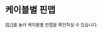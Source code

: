 # 케이블별 핀맵

[여기](http://www.intrepidcs.co.kr/uploads/2/5/0/1/25016645/icsk_%EC%BC%80%EC%9D%B4%EB%B8%94%EB%B3%84_%ED%95%80%EB%A7%B5.pdf)를 눌러 케이블별 핀맵을 확인하실 수 있습니다.

